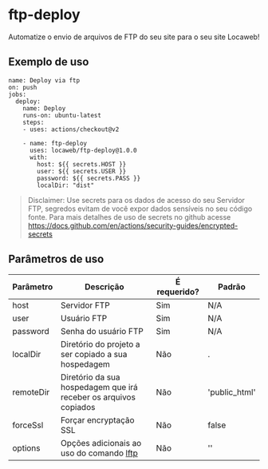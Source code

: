 # ftp-deploy

Automatize o envio de arquivos de FTP do seu site para o seu site Locaweb!

## Exemplo de uso

```
name: Deploy via ftp
on: push
jobs:
  deploy:
    name: Deploy
    runs-on: ubuntu-latest
    steps:
    - uses: actions/checkout@v2

    - name: ftp-deploy
      uses: locaweb/ftp-deploy@1.0.0
      with:
        host: ${{ secrets.HOST }} 
        user: ${{ secrets.USER }}
        password: ${{ secrets.PASS }}
        localDir: "dist"
```


> Disclaimer: Use secrets para os dados de acesso do seu Servidor FTP, segredos evitam de você expor dados sensíveis no seu código fonte. Para mais detalhes de uso de secrets no github acesse https://docs.github.com/en/actions/security-guides/encrypted-secrets 

## Parâmetros de uso

Parâmetro | Descrição | É requerido? | Padrão
--- | --- | --- | ---
host | Servidor FTP | Sim | N/A
user | Usuário FTP | Sim | N/A
password | Senha do usuário FTP | Sim | N/A
localDir | Diretório do projeto a ser copiado a sua hospedagem | Não | .
remoteDir | Diretório da sua hospedagem que irá receber os arquivos copiados | Não | 'public_html'
forceSsl | Forçar encryptação SSL | Não | false
options | Opções adicionais ao uso do comando [lftp](http://lftp.yar.ru/lftp-man.pdf) | Não | ''
